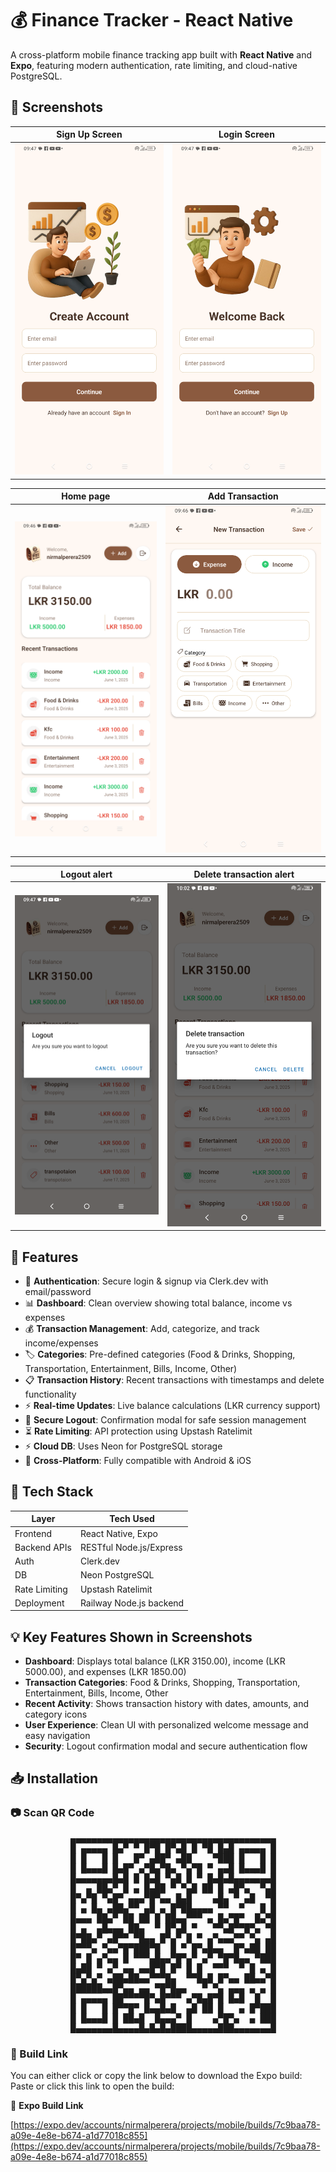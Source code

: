 # 💰 Finance Tracker - React Native

A cross-platform mobile finance tracking app built with **React Native** and **Expo**, featuring modern authentication, rate limiting, and cloud-native PostgreSQL.

## 📱 Screenshots

| Sign Up Screen  | Login Screen |
|:--------------:|:------------:|
| ![Sign Up](./screenshots/signup.png) | ![Login](./screenshots/login.png) | 

| Home page | Add Transaction |
|:--------------:|:------------:|
| ![Dashboard](./screenshots/dashboard.png) | ![Add Transaction](./screenshots/add%20trasnsction.png) |

| Logout alert | Delete transaction alert |
|:------------:|:--------------:|
| ![Logout alert](./screenshots/logout%20alert.png) | ![Delete transaction alert](./screenshots/delete%20alert.png) |

## 🚀 Features

* 🔐 **Authentication**: Secure login & signup via Clerk.dev with email/password
* 📊 **Dashboard**: Clean overview showing total balance, income vs expenses
* 💰 **Transaction Management**: Add, categorize, and track income/expenses
* 🏷️ **Categories**: Pre-defined categories (Food & Drinks, Shopping, Transportation, Entertainment, Bills, Income, Other)
* 📋 **Transaction History**: Recent transactions with timestamps and delete functionality
* ⚡ **Real-time Updates**: Live balance calculations (LKR currency support)
* 🚪 **Secure Logout**: Confirmation modal for safe session management
* ⏳ **Rate Limiting**: API protection using Upstash Ratelimit
* ⚡ **Cloud DB**: Uses Neon for PostgreSQL storage
* 📱 **Cross-Platform**: Fully compatible with Android & iOS

## 🧰 Tech Stack

| Layer | Tech Used |
|-------|-----------|
| Frontend | React Native, Expo |
| Backend APIs | RESTful Node.js/Express |
| Auth | Clerk.dev |
| DB | Neon PostgreSQL |
| Rate Limiting | Upstash Ratelimit |
| Deployment | Railway Node.js backend |

## 💡 Key Features Shown in Screenshots

- **Dashboard**: Displays total balance (LKR 3150.00), income (LKR 5000.00), and expenses (LKR 1850.00)
- **Transaction Categories**: Food & Drinks, Shopping, Transportation, Entertainment, Bills, Income, Other
- **Recent Activity**: Shows transaction history with dates, amounts, and category icons
- **User Experience**: Clean UI with personalized welcome message and easy navigation
- **Security**: Logout confirmation modal and secure authentication flow


## 📥 Installation

### 📷 Scan QR Code

<pre align="center">
  ▄▄▄▄▄▄▄▄▄▄▄▄▄▄▄▄▄▄▄▄▄▄▄▄▄▄▄▄▄▄▄▄▄▄▄▄▄▄▄
  █ ▄▄▄▄▄ █▄▀ ▀ █▀█ █▀▄█ █ ▀█ █▄█ ▄▄▄▄▄ █
  █ █   █ █   █▀ ▄██▀ ▄██    ▀███ █   █ █
  █ █▄▄▄█ █▄█▀ ▄▀█▄▀█▄ ▀▄▀█ ▀ ▄▄█ █▄▄▄█ █
  █▄▄▄▄▄▄▄█▄█ █ █▄█ ▀▄█ █ ▀ █▄█▄█▄▄▄▄▄▄▄█
  █  ▄ ██▄▀ █ ▄ █▄██ ▀ ▀▄█ ██ █ ▄█▀▄  ▀▄█
  █▀▄▀█ ▀▄█▀ ▄▄▄▀█▀▄▄ █▄█    ▄█▄ ▀ ▄█  ▀█
  █ ▄ █▄ ▄██▄▀▀ ▄█ ▄ █▀██▄▄▄▄ ▀▀  ▀   █ █
  █▄▄▄ ██▄▀ ██ ██ █ ██▄▄▀▀▀ ▄ █▄▀█▀  █▄▀█
  █ ▄  ▄█▄▄▄ ██▄  ▀ █▀▄█ ▀   ▀▀▄█▀▀█▀▄ ▀█
  █▀██▄▀ ▄█▀▀ ▀█▄▄ █▀▄▀ █ ▀ ▄▀▄▄▄▀▀ ▀▄ ▄█
  █▀▀▀▄ ▀▄▄▀█▀███▀█  █ ▀ █▀▄█▄▄  █▀▄██ ██
  █▀ █ ▄▀▄▄ █ ▀▀▀▄█▄▄▀█▀▄▀ ▄▀ ▀█▀█▄▄ ▀███
  █▄██ ▀ ▄▀ ▄▄ ▄▄█▀█ █▀ █ █  ▀▀▀  ▀ █ ▄ █
  █▀▄▀▄▀ ▄██▄██▄▄▀▀▀█▄  ▀▀█▄█ █▀▄▄ ██▄▄▀█
  ██████▄▄█▀▄▄ ▄▄ ▀█▀█▄▄   ▀ ▀▄ ▄▄▄ ▄ ▄ █
  █ ▄▄▄▄▄ ██▀▀▀▀█▀▄█▀▀▀ ▄▀█▄█▀█ █▄█  █  █
  █ █   █ █▀▀█▀ █▄▄█▄█  ▄█ ██ █   ▄ █▀███
  █ █▄▄▄█ █ ██▄█  █▄▄▄▀ █    ▄▀█▀▄  ▄ ███
  █▄▄▄▄▄▄▄█▄▄▄▄█▄█▄█▄████▄▄▄▄▄███▄▄▄▄▄▄▄█
</pre>


### 🔗 Build Link


You can either click or copy the link below to download the Expo build:
Paste or click this link to open the build:

🔗 **Expo Build Link** 

[https://expo.dev/accounts/nirmalperera/projects/mobile/builds/7c9baa78-a09e-4e8e-b674-a1d77018c855](https://expo.dev/accounts/nirmalperera/projects/mobile/builds/7c9baa78-a09e-4e8e-b674-a1d77018c855)
